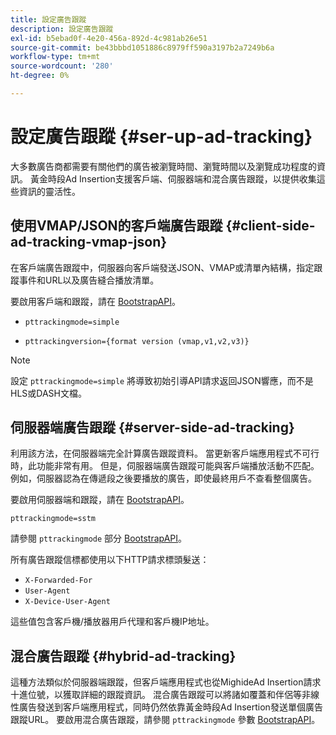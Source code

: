 ```yaml
---
title: 設定廣告跟蹤
description: 設定廣告跟蹤
exl-id: b5ebad0f-4e20-456a-892d-4c981ab26e51
source-git-commit: be43bbbd1051886c8979ff590a3197b2a7249b6a
workflow-type: tm+mt
source-wordcount: '280'
ht-degree: 0%

---
```


# 設定廣告跟蹤 {#ser-up-ad-tracking}

大多數廣告商都需要有關他們的廣告被瀏覽時間、瀏覽時間以及瀏覽成功程度的資訊。 黃金時段Ad Insertion支援客戶端、伺服器端和混合廣告跟蹤，以提供收集這些資訊的靈活性。

## 使用VMAP/JSON的客戶端廣告跟蹤 {#client-side-ad-tracking-vmap-json}

在客戶端廣告跟蹤中，伺服器向客戶端發送JSON、VMAP或清單內結構，指定跟蹤事件和URL以及廣告縫合播放清單。

要啟用客戶端和跟蹤，請在 [BootstrapAPI](/help/primetime-ad-insertion/technical-reference/bootstrap-api.md)。

* `pttrackingmode=simple`

* `pttrackingversion={format version (vmap,v1,v2,v3)}`

>[!NOTE]
>
>設定 `pttrackingmode=simple` 將導致初始引導API請求返回JSON響應，而不是HLS或DASH文檔。

<!-- **Daniel to check. The specified file in this statement does not exist.** 
More information about `pttrackingmode`, `pttrackingversion` formats, can be found in [API Reference: Manifest server query parameters](manifest-server-query-parameters.md). -->

<!--Show examples of how to request a sidecar] -->

## 伺服器端廣告跟蹤 {#server-side-ad-tracking}

利用該方法，在伺服器端完全計算廣告跟蹤資料。 當更新客戶端應用程式不可行時，此功能非常有用。 但是，伺服器端廣告跟蹤可能與客戶端播放活動不匹配。 例如，伺服器認為在傳遞段之後要播放的廣告，即使最終用戶不查看整個廣告。

要啟用伺服器端和跟蹤，請在 [BootstrapAPI](/help/primetime-ad-insertion/technical-reference/bootstrap-api.md)。

`pttrackingmode=sstm`

請參閱 `pttrackingmode` 部分 [BootstrapAPI](/help/primetime-ad-insertion/technical-reference/bootstrap-api.md)。

所有廣告跟蹤信標都使用以下HTTP請求標頭髮送：

* `X-Forwarded-For`
* `User-Agent`
* `X-Device-User-Agent`

這些值包含客戶機/播放器用戶代理和客戶機IP地址。

## 混合廣告跟蹤 {#hybrid-ad-tracking}

這種方法類似於伺服器端跟蹤，但客戶端應用程式也從MighideAd Insertion請求十進位號，以獲取詳細的跟蹤資訊。 混合廣告跟蹤可以將諸如覆蓋和伴侶等非線性廣告發送到客戶端應用程式，同時仍然依靠黃金時段Ad Insertion發送單個廣告跟蹤URL。
要啟用混合廣告跟蹤，請參閱 `pttrackingmode` 參數 [BootstrapAPI](/help/primetime-ad-insertion/technical-reference/bootstrap-api.md)。
